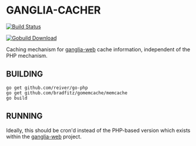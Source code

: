 # GANGLIA-CACHER

[![Build Status](https://secure.travis-ci.org/jbuchbinder/ganglia-cacher.png)](http://travis-ci.org/jbuchbinder/ganglia-cacher)

[![Gobuild Download](http://gobuild.io/badge/github.com/jbuchbinder/ganglia-cacher/downloads.svg)](http://gobuild.io/github.com/jbuchbinder/ganglia-cacher)

Caching mechanism for [ganglia-web](https://github.com/ganglia/ganglia-web) cache information, independent of the PHP mechanism.

## BUILDING

```
go get github.com/reiver/go-php
go get github.com/bradfitz/gomemcache/memcache
go build
```

## RUNNING

Ideally, this should be cron'd instead of the PHP-based version which exists
within the [ganglia-web](https://github.com/ganglia/ganglia-web) project.

